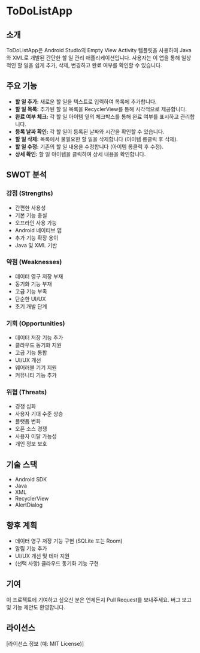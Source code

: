 # ToDoListApp

## 소개

ToDoListApp은 Android Studio의 Empty View Activity 템플릿을 사용하여 Java와 XML로 개발된 간단한 할 일 관리 애플리케이션입니다. 사용자는 이 앱을 통해 일상적인 할 일을 쉽게 추가, 삭제, 변경하고 완료 여부를 확인할 수 있습니다.

## 주요 기능

* **할 일 추가:** 새로운 할 일을 텍스트로 입력하여 목록에 추가합니다.
* **할 일 목록:** 추가된 할 일 목록을 RecyclerView를 통해 시각적으로 제공합니다.
* **완료 여부 체크:** 각 할 일 아이템 옆의 체크박스를 통해 완료 여부를 표시하고 관리합니다.
* **등록 날짜 확인:** 각 할 일이 등록된 날짜와 시간을 확인할 수 있습니다.
* **할 일 삭제:** 목록에서 불필요한 할 일을 삭제합니다 (아이템 롱클릭 후 삭제).
* **할 일 수정:** 기존의 할 일 내용을 수정합니다 (아이템 롱클릭 후 수정).
* **상세 확인:** 할 일 아이템을 클릭하여 상세 내용을 확인합니다.

## SWOT 분석

### 강점 (Strengths)

* 간편한 사용성
* 기본 기능 충실
* 오프라인 사용 가능
* Android 네이티브 앱
* 추가 기능 확장 용이
* Java 및 XML 기반

### 약점 (Weaknesses)

* 데이터 영구 저장 부재
* 동기화 기능 부재
* 고급 기능 부족
* 단순한 UI/UX
* 초기 개발 단계

### 기회 (Opportunities)

* 데이터 저장 기능 추가
* 클라우드 동기화 지원
* 고급 기능 통합
* UI/UX 개선
* 웨어러블 기기 지원
* 커뮤니티 기능 추가

### 위협 (Threats)

* 경쟁 심화
* 사용자 기대 수준 상승
* 플랫폼 변화
* 오픈 소스 경쟁
* 사용자 이탈 가능성
* 개인 정보 보호

## 기술 스택

* Android SDK
* Java
* XML
* RecyclerView
* AlertDialog

## 향후 계획

* 데이터 영구 저장 기능 구현 (SQLite 또는 Room)
* 알림 기능 추가
* UI/UX 개선 및 테마 지원
* (선택 사항) 클라우드 동기화 기능 구현

## 기여

이 프로젝트에 기여하고 싶으신 분은 언제든지 Pull Request를 보내주세요. 버그 보고 및 기능 제안도 환영합니다.

## 라이선스

[라이선스 정보 (예: MIT License)]
